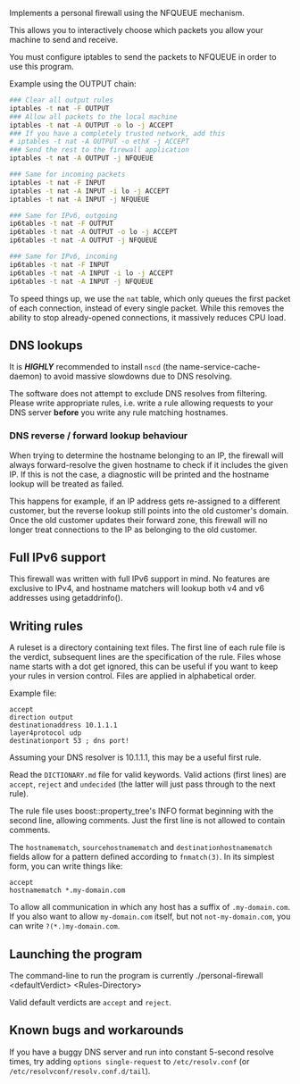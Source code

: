 Implements a personal firewall using the NFQUEUE mechanism.

This allows you to interactively choose which packets
you allow your machine to send and receive.

You must configure iptables to send the packets to NFQUEUE
in order to use this program.

Example using the OUTPUT chain:

```bash
### Clear all output rules
iptables -t nat -F OUTPUT
### Allow all packets to the local machine
iptables -t nat -A OUTPUT -o lo -j ACCEPT
### If you have a completely trusted network, add this
# iptables -t nat -A OUTPUT -o ethX -j ACCEPT
### Send the rest to the firewall application
iptables -t nat -A OUTPUT -j NFQUEUE

### Same for incoming packets
iptables -t nat -F INPUT
iptables -t nat -A INPUT -i lo -j ACCEPT
iptables -t nat -A INPUT -j NFQUEUE

### Same for IPv6, outgoing
ip6tables -t nat -F OUTPUT
ip6tables -t nat -A OUTPUT -o lo -j ACCEPT
ip6tables -t nat -A OUTPUT -j NFQUEUE

### Same for IPv6, incoming
ip6tables -t nat -F INPUT
ip6tables -t nat -A INPUT -i lo -j ACCEPT
ip6tables -t nat -A INPUT -j NFQUEUE
```

To speed things up, we use the `nat` table, which only queues
the first packet of each connection, instead of every single packet.
While this removes the ability to stop already-opened connections,
it massively reduces CPU load.

## DNS lookups

It is ***HIGHLY*** recommended to install `nscd` (the
name-service-cache-daemon) to avoid massive slowdowns due to DNS
resolving.

The software does not attempt to exclude DNS resolves from filtering.
Please write appropriate rules, i.e. write a rule allowing requests to
your DNS server **before** you write any rule matching hostnames.

### DNS reverse / forward lookup behaviour

When trying to determine the hostname belonging to an IP, the firewall
will always forward-resolve the given hostname to check if it includes
the given IP.  If this is not the case, a diagnostic will be printed and
the hostname lookup will be treated as failed.

This happens for example, if an IP address gets re-assigned to a
different customer, but the reverse lookup still points into the old
customer's domain.  Once the old customer updates their forward zone,
this firewall will no longer treat connections to the IP as belonging to
the old customer.

## Full IPv6 support

This firewall was written with full IPv6 support in mind.  No features
are exclusive to IPv4, and hostname matchers will lookup both v4 and v6
addresses using getaddrinfo().

## Writing rules

A ruleset is a directory containing text files.  The first line of each
rule file is the verdict, subsequent lines are the specification of the
rule.
Files whose name starts with a dot get ignored, this can be useful if
you want to keep your rules in version control.
Files are applied in alphabetical order.

Example file:

```
accept
direction output
destinationaddress 10.1.1.1
layer4protocol udp
destinationport 53 ; dns port!
```

Assuming your DNS resolver is 10.1.1.1, this may be a useful first rule.

Read the `DICTIONARY.md` file for valid keywords.
Valid actions (first lines) are `accept`,
`reject` and `undecided` (the latter will just pass through to the next rule).

The rule file uses boost::property\_tree's INFO format beginning with
the second line, allowing comments.  Just the first line is not allowed
to contain comments.

The `hostnamematch`, `sourcehostnamematch` and
`destinationhostnamematch` fields allow for a pattern defined according
to `fnmatch(3)`.  In its simplest form, you can write things like:

```
accept
hostnamematch *.my-domain.com
```

To allow all communication in which any host has a suffix of
`.my-domain.com`.  If you also want to allow `my-domain.com` itself, but
not `not-my-domain.com`, you can write `?(*.)my-domain.com`.

## Launching the program

The command-line to run the program is currently
./personal-firewall \<defaultVerdict\> \<Rules-Directory\>

Valid default verdicts are `accept` and `reject`.

## Known bugs and workarounds

If you have a buggy DNS server and run into constant 5-second resolve
times, try adding `options single-request` to `/etc/resolv.conf` (or
`/etc/resolvconf/resolv.conf.d/tail`).
